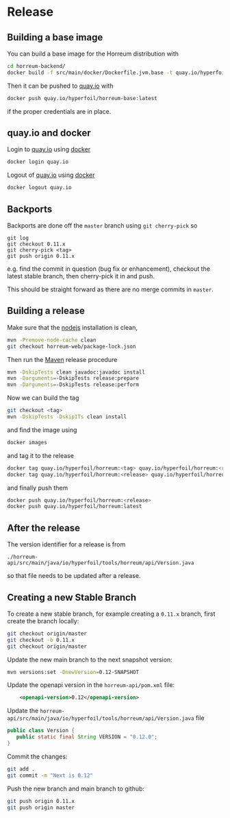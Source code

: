 # Release

## Building a base image

You can build a base image for the Horreum distribution with

```bash
cd horreum-backend/
docker build -f src/main/docker/Dockerfile.jvm.base -t quay.io/hyperfoil/horreum-base:latest .
```

Then it can be pushed to [quay.io](https://quay.io/) with

```bash
docker push quay.io/hyperfoil/horreum-base:latest
```

if the proper credentials are in place.

## quay.io and docker

Login to [quay.io](https://quay.io/) using [docker](https://docker.io/)

```bash
docker login quay.io
```

Logout of [quay.io](https://quay.io/) using [docker](https://docker.io/)

```bash
docker logout quay.io
```

## Backports

Backports are done off the `master` branch using `git cherry-pick` so

```
git log
git checkout 0.11.x
git cherry-pick <tag>
git push origin 0.11.x
```

e.g. find the commit in question (bug fix or enhancement), checkout the latest stable branch, then cherry-pick it in and push.

This should be straight forward as there are no merge commits in `master`.

## Building a release

Make sure that the [nodejs](https://nodejs.org/en) installation is clean,

```bash
mvn -Premove-node-cache clean
git checkout horreum-web/package-lock.json
```

Then run the [Maven](https://maven.apache.org/) release procedure

```bash
mvn -DskipTests clean javadoc:javadoc install
mvn -Darguments=-DskipTests release:prepare
mvn -Darguments=-DskipTests release:perform
```

Now we can build the tag

```bash
git checkout <tag>
mvn -DskipTests -DskipITs clean install
```

and find the image using

```bash
docker images
```

and tag it to the release

```bash
docker tag quay.io/hyperfoil/horreum:<tag> quay.io/hyperfoil/horreum:<release>
docker tag quay.io/hyperfoil/horreum:<release> quay.io/hyperfoil/horreum:latest
```

and finally push them

```bash
docker push quay.io/hyperfoil/horreum:<release>
docker push quay.io/hyperfoil/horreum:latest
```

## After the release

The version identifier for a release is from

```
./horreum-api/src/main/java/io/hyperfoil/tools/horreum/api/Version.java
```

so that file needs to be updated after a release.

## Creating a new Stable Branch

To create a new stable branch, for example creating a `0.11.x` branch, first create the branch locally:

```bash
git checkout origin/master
git checkout -b 0.11.x
git checkout origin/master
```

Update the new main branch to the next snapshot version:

```bash
mvn versions:set -DnewVersion=0.12-SNAPSHOT
```

Update the openapi version in the `horreum-api/pom.xml` file:

```xml
	<openapi-version>0.12</openapi-version>
```

Update the `horreum-api/src/main/java/io/hyperfoil/tools/horreum/api/Version.java` file

```java
public class Version {
   public static final String VERSION = "0.12.0";
}
```

Commit the changes:

```bash
git add .
git commit -m "Next is 0.12"
```

Push the new branch and main branch to github:
    
```bash
git push origin 0.11.x
git push origin master
```


